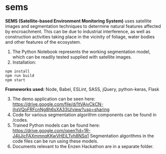 # sems
**SEMS (Satellite-based Environment Monitoring System)** uses satellite images and segmentation techniques to determine natural features affected by encroachment. This can be due to industrial interference, as well as construction activities taking place in the vicinity of foliage, water bodies and other features of the ecosystem.

1. The Python Notebook represents the working segmentation model, which can be readily tested supplied with satellite images.
2. Installation:

```npm install
npm install
npm run build
npm start
```
**Frameworks used:** Node, Babel, ESLint, SASS, jQuery, python-keras, Flask

3. The demo application can be seen here: https://drive.google.com/file/d/1tVAjvCkCN-ihsVQoFRFcnNg8h6sXA33U/view?usp=sharing
4. Code for various segmentation algorithm components can be found in /codes.
5. Trained Python models can be found here: https://drive.google.com/open?id=1R-J4jjJjcFAXmmnqKKwVHEiLTvh8NSq1
Segmentation algorithms in the code files can be run using these models.
4. Documents relevant to the Enzen Hackathon are in a separate folder.
